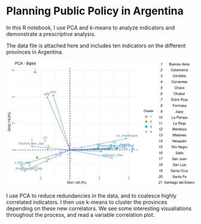 # Planning Public Policy in Argentina
In this R notebook, I use PCA and k-means to analyze indicators and demonstrate a prescriptive analysis.

The data file is attached here and includes ten indicators on the different provinces in Argentina.

![Biplot](https://raw.githubusercontent.com/gargimaheshwari/Argentina/master/biplot.png)

I use PCA to reduce redundancies in the data, and to coalesce highly correlated indicators. I then use k-means to cluster the provinces depending on these new correlators. We see some interesting visualiations throughout the process, and read a variable correlation plot.
